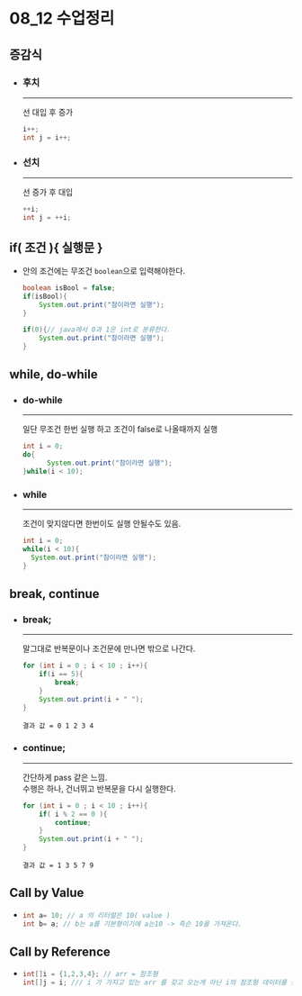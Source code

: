 # 08_12 수업정리

## 증감식

- ### 후치 

  ---
  선 대입 후 증가 
  ```java
  i++;
  int j = i++;
  ```
- ### 선치
  
  ---
  선 증가 후 대입
  ```java 
  ++i;
  int j = ++i;
  ```

## if( 조건 ){ 실행문 }
  - 안의 조건에는 무조건 `boolean`으로 입력해야한다. 
    ```java
    boolean isBool = false;
    if(isBool){
        System.out.print("참이라면 실행");
    }

    if(0){// java에서 0과 1은 int로 분류한다.
        System.out.print("참이라면 실행");
    }
    ```
## while, do-while

- ### do-while 
  
  ---
  일단 무조건 한번 실행 하고 조건이 false로 나올때까지 실행

  ```java
  int i = 0;
  do{
        System.out.print("참이라면 실행");
  }while(i < 10);
  ```
- ### while
  
  ---
  조건이 맞지않다면 한번이도 실행 안될수도 있음.
  ```java
  int i = 0;
  while(i < 10){
    System.out.print("참이라면 실행");
  }
  ```
## break, continue

- ### break;

  ---
  말그대로 반복문이나 조건문에 만나면 밖으로 나간다.
  ```java
  for (int i = 0 ; i < 10 ; i++){
      if(i == 5){
          break;
      }
      System.out.print(i + " ");
  }
  ```
  ```
  결과 값 = 0 1 2 3 4
  ```


- ### continue;

  ---
  간단하게 pass 같은 느낌.  
  수행은 하나, 건너뛰고 반복문을 다시 실행한다.
  ```java
  for (int i = 0 ; i < 10 ; i++){
      if( i % 2 == 0 ){
          continue;
      }
      System.out.print(i + " ");
  }
  ```
  ```
  결과 값 = 1 3 5 7 9 
  ```

## Call by Value

-  
   ```java
   int a= 10; // a 의 리터럴은 10( value )  
   int b= a; // b는 a를 기본형이기에 a는10 -> 즉슨 10을 가져온다.
   ```
## Call by Reference

- 
  ```java 
  int[]i = {1,2,3,4}; // arr = 참조형
  int[]j = i; /// i 가 가지고 있는 arr 를 갖고 오는게 아닌 i의 참조형 데이터를 갖고옴
  ```


